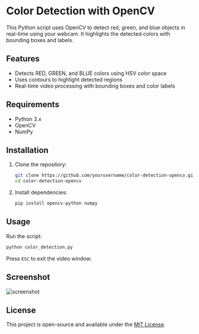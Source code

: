 
# Color Detection with OpenCV

This Python script uses OpenCV to detect red, green, and blue objects in real-time using your webcam. It highlights the detected colors with bounding boxes and labels.

## Features

- Detects RED, GREEN, and BLUE colors using HSV color space
- Uses contours to highlight detected regions
- Real-time video processing with bounding boxes and color labels

## Requirements

- Python 3.x
- OpenCV
- NumPy

## Installation

1. Clone the repository:
   ```bash
   git clone https://github.com/yourusername/color-detection-opencv.git
   cd color-detection-opencv
   ```

2. Install dependencies:
   ```bash
   pip install opencv-python numpy
   ```

## Usage

Run the script:
```bash
python color_detection.py
```

Press `ESC` to exit the video window.

## Screenshot

![screenshot](screenshot.png)

## License

This project is open-source and available under the [MIT License](LICENSE).
